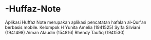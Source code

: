 # -Huffaz-Note
Aplikasi Huffaz Note merupakan aplikasi pencatatan hafalan al-Qur'an berbasis mobile.
Kelompok H
Yunita Amelia (1941525)
Syifa Silviani (1941498)
Aiman Alaudin  (154816)
Rhendy Taufiq (1941530)
